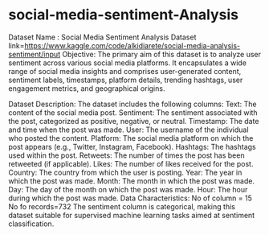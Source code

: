 # social-media-sentiment-Analysis
Dataset Name : Social Media Sentiment Analysis Dataset
link=https://www.kaggle.com/code/alkidiarete/social-media-analysis-sentiment/input
Objective:
The primary aim of this dataset is to analyze user sentiment across various social media platforms. It encapsulates a wide range of social media insights and comprises user-generated content, sentiment labels, timestamps, platform details, trending hashtags, user engagement metrics, and geographical origins.

Dataset Description:
The dataset includes the following columns:
Text: The content of the social media post.
Sentiment: The sentiment associated with the post, categorized as positive, negative, or neutral.
Timestamp: The date and time when the post was made.
User: The username of the individual who posted the content.
Platform: The social media platform on which the post appears (e.g., Twitter, Instagram, Facebook).
Hashtags: The hashtags used within the post.
Retweets: The number of times the post has been retweeted (if applicable).
Likes: The number of likes received for the post.
Country: The country from which the user is posting.
Year: The year in which the post was made.
Month: The month in which the post was made.
Day: The day of the month on which the post was made.
Hour: The hour during which the post was made.
Data Characteristics:
No of column = 15
No fo records=732
The sentiment column is categorical, making this dataset suitable for supervised machine learning tasks aimed at sentiment classification.
